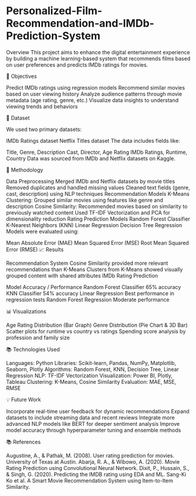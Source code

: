 # Personalized-Film-Recommendation-and-IMDb-Prediction-System
Overview  This project aims to enhance the digital entertainment experience by building a machine learning-based system that recommends films based on user preferences and predicts IMDb ratings for movies. 

📌 Objectives

Predict IMDb ratings using regression models
Recommend similar movies based on user viewing history
Analyze audience patterns through movie metadata (age rating, genre, etc.)
Visualize data insights to understand viewing trends and behaviors

📁 Dataset

We used two primary datasets:

IMDb Ratings dataset
Netflix Titles dataset
The data includes fields like:

Title, Genre, Description
Cast, Director, Age Rating
IMDb Ratings, Runtime, Country
Data was sourced from IMDb and Netflix datasets on Kaggle.

🧪 Methodology

Data Preprocessing
Merged IMDb and Netflix datasets by movie titles
Removed duplicates and handled missing values
Cleaned text fields (genre, cast, description) using NLP techniques
Recommendation Models
K-Means Clustering: Grouped similar movies using features like genre and description
Cosine Similarity: Recommended movies based on similarity to previously watched content
Used TF-IDF Vectorization and PCA for dimensionality reduction
Rating Prediction Models
Random Forest Classifier
K-Nearest Neighbors (KNN)
Linear Regression
Decision Tree Regression
Models were evaluated using:

Mean Absolute Error (MAE)
Mean Squared Error (MSE)
Root Mean Squared Error (RMSE)
📈 Results

Recommendation System
Cosine Similarity provided more relevant recommendations than K-Means
Clusters from K-Means showed visually grouped content with shared attributes
IMDb Rating Prediction

Model	Accuracy / Performance
Random Forest Classifier	65% accuracy
KNN Classifier	54% accuracy
Linear Regression	Best performance in regression tests
Random Forest Regression	Moderate performance

📊 Visualizations

Age Rating Distribution (Bar Graph)
Genre Distribution (Pie Chart & 3D Bar)
Scatter plots for runtime vs country vs ratings
Spending score analysis by profession and family size

📚 Technologies Used

Languages: Python
Libraries: Scikit-learn, Pandas, NumPy, Matplotlib, Seaborn, Plotly
Algorithms: Random Forest, KNN, Decision Tree, Linear Regression
NLP: TF-IDF Vectorization
Visualization: Power BI, Plotly, Tableau
Clustering: K-Means, Cosine Similarity
Evaluation: MAE, MSE, RMSE

💡 Future Work

Incorporate real-time user feedback for dynamic recommendations
Expand datasets to include streaming data and recent reviews
Integrate more advanced NLP models like BERT for deeper sentiment analysis
Improve model accuracy through hyperparameter tuning and ensemble methods

📚 References

Augustine, A., & Pathak, M. (2008). User rating prediction for movies. University of Texas at Austin.
Abarja, R. A., & Wibowo, A. (2020). Movie Rating Prediction using Convolutional Neural Network.
Dixit, P., Hussain, S., & Singh, G. (2020). Predicting the IMDB rating using EDA and ML.
Sang-Ki Ko et al. A Smart Movie Recommendation System using Item-to-Item Similarity.
